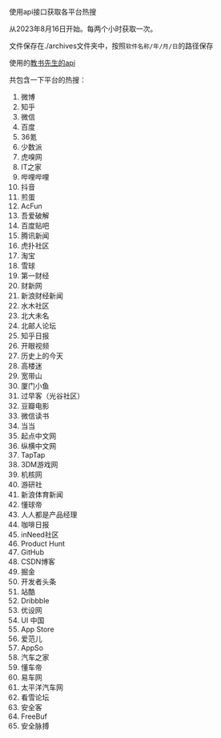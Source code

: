 使用api接口获取各平台热搜

从2023年8月16日开始。每两个小时获取一次。

文件保存在./archives文件夹中，按照`软件名称/年/月/日`的路径保存

使用的[教书先生的api](https://api.oioweb.cn/doc/common/HotList)

共包含一下平台的热搜：

1. 微博
2. 知乎
3. 微信
4. 百度
5. 36氪
6. 少数派
7. 虎嗅网
8. IT之家
9. 哔哩哔哩
10. 抖音
11. 煎蛋
12. AcFun
13. 吾爱破解
14. 百度贴吧
15. 腾讯新闻
16. 虎扑社区
17. 淘宝
18. 雪球
19. 第一财经
20. 财新网
21. 新浪财经新闻
22. 水木社区
23. 北大未名
24. 北邮人论坛
25. 知乎日报
26. 开眼视频
27. 历史上的今天
28. 高楼迷
29. 宽带山
30. 厦门小鱼
31. 过早客（光谷社区）
32. 豆瓣电影
33. 微信读书
34. 当当
35. 起点中文网
36. 纵横中文网
37. TapTap
38. 3DM游戏网
39. 机核网
40. 游研社
41. 新浪体育新闻
42. 懂球帝
43. 人人都是产品经理
44. 咖啡日报
45. inNeed社区
46. Product Hunt
47. GitHub
48. CSDN博客
49. 掘金
50. 开发者头条
51. 站酷
52. Dribbble
53. 优设网
54. UI 中国
55. App Store
56. 爱范儿
57. AppSo
58. 汽车之家
59. 懂车帝
60. 易车网
61. 太平洋汽车网
62. 看雪论坛
63. 安全客
64. FreeBuf
65. 安全脉搏
